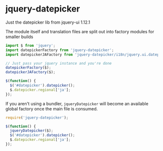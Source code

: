 # jquery-datepicker

Just the datepicker lib from jquery-ui 1.12.1

The module itself and translation files are split out into factory modules for smaller builds

```js
import $ from 'jquery';
import datepickerFactory from 'jquery-datepicker';
import datepickerJAFactory from 'jquery-datepicker/i18n/jquery.ui.datepicker-ja';

// Just pass your jquery instance and you're done
datepickerFactory($);
datepickerJAFactory($);

$(function() {
  $('#datepicker').datepicker();
  $.datepicker.regional['ja'];
});
```

If you aren't using a bundler, `jqueryDatepicker` will become an available global factory once the main file is consumed.

```js
require('jquery-datepicker');

$(function() {
  jqueryDatepicker($);
  $('#datepicker').datepicker();
  $.datepicker.regional['ja'];
});

```